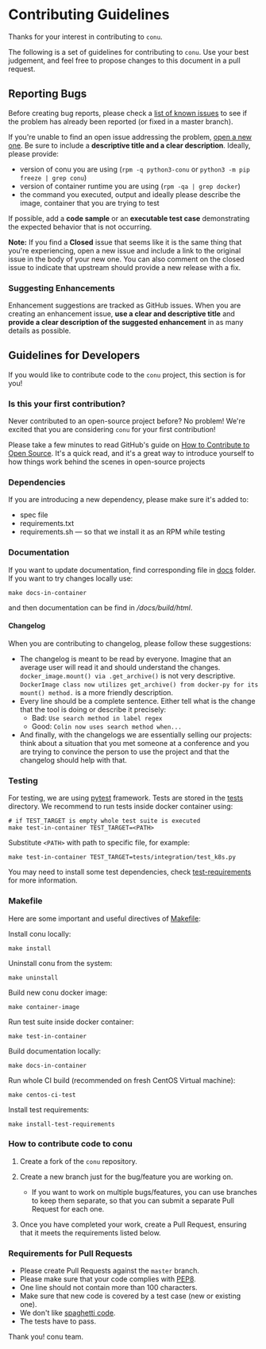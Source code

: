 # Contributing Guidelines

Thanks for your interest in contributing to `conu`.

The following is a set of guidelines for contributing to `conu`.
Use your best judgement, and feel free to propose changes to this document in a pull request.


## Reporting Bugs
Before creating bug reports, please check a [list of known issues](https://github.com/user-cont/conu/issues) to see
if the problem has already been reported (or fixed in a master branch).

If you're unable to find an open issue addressing the problem, [open a new one](https://github.com/user-cont/conu/issues/new).
Be sure to include a **descriptive title and a clear description**. Ideally, please provide:
 * version of conu you are using (`rpm -q python3-conu` or `python3 -m pip freeze | grep conu`)
 * version of container runtime you are using (`rpm -qa | grep docker`)
 * the command you executed, output and ideally please describe the image, container that you are trying to test

If possible, add a **code sample** or an **executable test case** demonstrating the expected behavior that is not occurring.

**Note:** If you find a **Closed** issue that seems like it is the same thing that you're experiencing, open a new issue and include a link to the original issue in the body of your new one. You can also comment on the closed issue to indicate that upstream should provide a new release with a fix.

### Suggesting Enhancements

Enhancement suggestions are tracked as GitHub issues.
When you are creating an enhancement issue, **use a clear and descriptive title**
and **provide a clear description of the suggested enhancement**
in as many details as possible.

## Guidelines for Developers

If you would like to contribute code to the `conu` project, this section is for you!

### Is this your first contribution?

Never contributed to an open-source project before?  No problem!  We're excited that you are considering `conu` for your first contribution!

Please take a few minutes to read GitHub's guide on [How to Contribute to Open Source](https://opensource.guide/how-to-contribute/).  It's a quick read, and it's a great way to introduce yourself to how things work behind the scenes in open-source projects

### Dependencies

If you are introducing a new dependency, please make sure it's added to:
 * spec file
 * requirements.txt
 * requirements.sh — so that we install it as an RPM while testing

### Documentation

If you want to update documentation, find corresponding file in [docs](/docs) folder. If you want to try changes locally use:
```
make docs-in-container
```
and then documentation can be find in */docs/build/html*.


#### Changelog

When you are contributing to changelog, please follow these suggestions:

* The changelog is meant to be read by everyone. Imagine that an average user
  will read it and should understand the changes. `docker_image.mount() via .get_archive()` is
  not very descriptive. `DockerImage class now utilizes get_archive() from
  docker-py for its mount() method.` is a more friendly description.
* Every line should be a complete sentence. Either tell what is the change that the tool is doing or describe it precisely:
  * Bad: `Use search method in label regex`
  * Good: `Colin now uses search method when...`
* And finally, with the changelogs we are essentially selling our projects:
  think about a situation that you met someone at a conference and you are
  trying to convince the person to use the project and that the changelog
  should help with that.


### Testing

For testing, we are using [pytest](https://docs.pytest.org/en/latest/) framework. Tests are stored in the [tests](/tests) directory. We recommend to run tests inside docker container using:
```
# if TEST_TARGET is empty whole test suite is executed
make test-in-container TEST_TARGET=<PATH>
```

Substitute `<PATH>` with path to specific file, for example:
```
make test-in-container TEST_TARGET=tests/integration/test_k8s.py
```

You may need to install some test dependencies, check [test-requirements](/test-requirements.sh) for more information.

### Makefile

Here are some important and useful directives of [Makefile](/Makefile):

Install conu locally:
```
make install
```

Uninstall conu from the system:
```
make uninstall
```

Build new conu docker image:
```
make container-image
```

Run test suite inside docker container:
```
make test-in-container
```

Build documentation locally:
```
make docs-in-container
```

Run whole CI build (recommended on fresh CentOS Virtual machine):
```
make centos-ci-test
```

Install test requirements:
```
make install-test-requirements
```

### How to contribute code to conu

1. Create a fork of the `conu` repository.
2. Create a new branch just for the bug/feature you are working on.

   - If you want to work on multiple bugs/features, you can use branches to keep them separate, so that you can submit a separate Pull Request for each one.

3. Once you have completed your work, create a Pull Request, ensuring that it meets the requirements listed below.

### Requirements for Pull Requests

* Please create Pull Requests against the `master` branch.
* Please make sure that your code complies with [PEP8](https://www.python.org/dev/peps/pep-0008/).
* One line should not contain more than 100 characters.
* Make sure that new code is covered by a test case (new or existing one).
* We don't like [spaghetti code](https://en.wikipedia.org/wiki/Spaghetti_code).
* The tests have to pass.

Thank you!
conu team.
